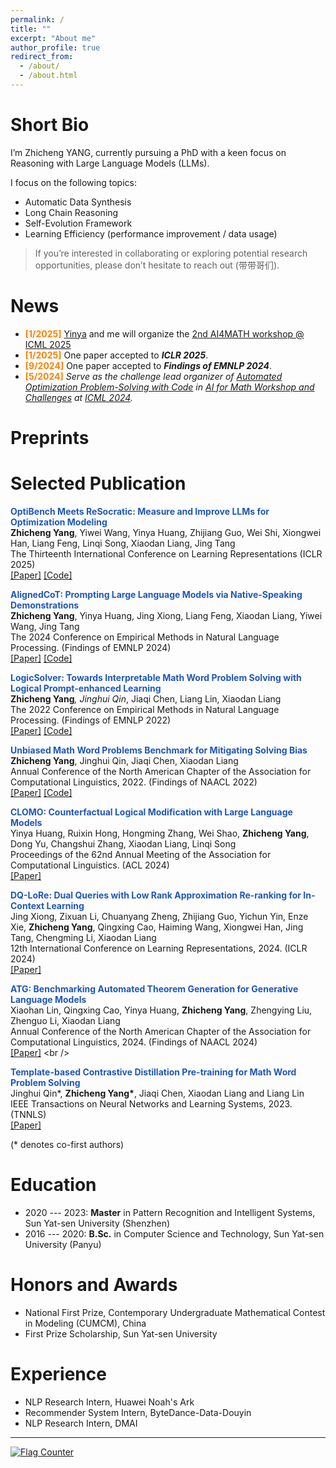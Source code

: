 ```yaml
---
permalink: /
title: ""
excerpt: "About me"
author_profile: true
redirect_from: 
  - /about/
  - /about.html
---
```



Short Bio
===
<!-- I obtained my Master's degree at the [HCP Lab](http://www.sysu-hcp.net/home/) and bachelor's degree in SYSU, where I was fortunately advised by [Prof. Xiaodan Liang](https://scholar.google.com/citations?user=voxznZAAAAAJ&hl=zh-CN) to conduct research in NLP. -->


<!-- Research Interests
=== -->
I’m Zhicheng YANG, currently pursuing a PhD with a keen focus on Reasoning with Large Language Models (LLMs). 
<!-- Under the guidance and collaboration of esteemed advisors: [Xiaodan Liang](https://scholar.google.com/citations?user=voxznZAAAAAJ&hl=zh-CN&oi=ao), [Zhijiang Guo](https://scholar.google.com/citations?user=8b-u3icAAAAJ&hl=zh-CN&oi=ao), and [Jing Tang](https://scholar.google.com/citations?hl=zh-CN&user=0S4cpyoAAAAJ).  -->
I focus on the following topics:
* Automatic Data Synthesis
* Long Chain Reasoning
* Self-Evolution Framework
* Learning Efficiency (performance improvement / data usage)
  
> If you’re interested in collaborating or exploring potential research opportunities, please don’t hesitate to reach out (带带哥们). 


News
===
- **<font style = "color:#FF8000">[1/2025]</font>** [Yinya](https://eleanor-h.github.io/) and me will organize the [2nd AI4MATH workshop @ ICML 2025](https://sites.google.com/view/ai4mathworkshopicml2025)
- **<font style = "color:#FF8000">[1/2025]</font>** One paper accepted to ***ICLR 2025***.
- **<font style = "color:#FF8000">[9/2024]</font>** One paper accepted to ***Findings of EMNLP 2024***.
- **<font style = "color:#FF8000">[5/2024]</font>** *Serve as the challenge lead organizer of [Automated Optimization Problem-Solving with Code](https://www.codabench.org/competitions/2438/) in [AI for Math Workshop and Challenges](https://sites.google.com/view/ai4mathworkshopicml2024) at [ICML 2024](https://icml.cc/Conferences/2024).*


Preprints
===

Selected Publication 
===
<strong><font style = "color:#1f57b8">OptiBench Meets ReSocratic: Measure and Improve LLMs for Optimization Modeling</font></strong><br />
<strong>Zhicheng Yang</strong>, Yiwei Wang, Yinya Huang, Zhijiang Guo, Wei Shi, Xiongwei Han, Liang Feng, Linqi Song, Xiaodan Liang, Jing Tang<br />
The Thirteenth International Conference on Learning Representations (ICLR 2025) <br />
[[Paper]](https://arxiv.org/abs/2407.09887v3) [[Code]](https://github.com/yangzhch6/ReSocratic) <br /> 

<strong><font style = "color:#1f57b8">AlignedCoT: Prompting Large Language Models via Native-Speaking Demonstrations</font></strong><br />
<strong>Zhicheng Yang</strong>, Yinya Huang, Jing Xiong, Liang Feng, Xiaodan Liang, Yiwei Wang, Jing Tang <br />
The 2024 Conference on Empirical Methods in Natural Language Processing. (Findings of EMNLP 2024) <br />
[[Paper]](https://aclanthology.org/2024.findings-emnlp.163/) [[Code]](https://github.com/yangzhch6/AlignedCoT) <br /> 

<strong><font style = "color:#1f57b8">LogicSolver: Towards Interpretable Math Word Problem Solving with Logical Prompt-enhanced Learning</font></strong><br />
<strong>Zhicheng Yang<sup>*</sup></strong>, Jinghui Qin<sup>*</sup>, Jiaqi Chen, Liang Lin, Xiaodan Liang<br />
The 2022 Conference on Empirical Methods in Natural Language Processing. (Findings of EMNLP 2022) <br />
[[Paper]](https://anthology.aclweb.org/2022.findings-emnlp.1/) [[Code]](https://github.com/yangzhch6/InterMWP)<br />

<strong><font style = "color:#1f57b8">Unbiased Math Word Problems Benchmark for Mitigating Solving Bias</font></strong><br />
<strong>Zhicheng Yang</strong>, Jinghui Qin, Jiaqi Chen, Xiaodan Liang<br />
Annual Conference of the North American Chapter of the Association for Computational Linguistics, 2022. (Findings of NAACL 2022)<br />
[[Paper]](https://aclanthology.org/2022.findings-naacl.104/) [[Code]](https://github.com/yangzhch6/UnbiasedMWP) <br />

<strong><font style = "color:#1f57b8">CLOMO: Counterfactual Logical Modification with Large Language Models</font></strong><br />
Yinya Huang, Ruixin Hong, Hongming Zhang, Wei Shao, <strong>Zhicheng Yang</strong>, Dong Yu, Changshui Zhang, Xiaodan Liang, Linqi Song <br />
Proceedings of the 62nd Annual Meeting of the Association for Computational Linguistics. (ACL 2024) <br />
[[Paper]](https://arxiv.org/abs/2311.17438) <br />

<strong><font style = "color:#1f57b8">DQ-LoRe: Dual Queries with Low Rank Approximation Re-ranking for In-Context Learning</font></strong><br />
Jing Xiong, Zixuan Li, Chuanyang Zheng, Zhijiang Guo, Yichun Yin, Enze Xie, <strong>Zhicheng Yang</strong>, Qingxing Cao, Haiming Wang, Xiongwei Han, Jing Tang, Chengming Li, Xiaodan Liang <br />
12th International Conference on Learning Representations, 2024. (ICLR 2024)<br />
[[Paper]](https://arxiv.org/abs/2310.02954) <br />

<strong><font style = "color:#1f57b8">ATG: Benchmarking Automated Theorem Generation for Generative Language Models</font></strong><br />
Xiaohan Lin, Qingxing Cao, Yinya Huang, **Zhicheng Yang**, Zhengying Liu, Zhenguo Li, Xiaodan Liang <br />
Annual Conference of the North American Chapter of the Association for Computational Linguistics, 2024. (Findings of NAACL 2024)<br />
[[Paper]](https://openreview.net/forum?id=H0RzzhAxTv&referrer=%5BAuthor%20Console%5D(%2Fgroup%3Fid%3Daclweb.org%2FNAACL%2F2024%2FConference%2FAuthors%23your-submissions)) <br />

<strong><font style = "color:#1f57b8">Template-based Contrastive Distillation Pre-training for Math Word Problem Solving</font></strong><br />
Jinghui Qin*, <strong>Zhicheng Yang*</strong>, Jiaqi Chen, Xiaodan Liang and Liang Lin<br />
IEEE Transactions on Neural Networks and Learning Systems, 2023. (TNNLS) <br />
[[Paper]](https://ieeexplore.ieee.org/document/10113691) <br />

(* denotes co-first authors) <br />


Education
===
* 2020 --- 2023: **Master** in Pattern Recognition and Intelligent Systems, Sun Yat-sen University (Shenzhen)
* 2016 --- 2020: **B.Sc.** in Computer Science and Technology, Sun Yat-sen University (Panyu)


Honors and Awards
===
* National First Prize, Contemporary Undergraduate Mathematical Contest in Modeling (CUMCM), China
* First Prize Scholarship, Sun Yat-sen University

Experience
===
* <div>NLP Research Intern, Huawei Noah's Ark</div> 
* <div>Recommender System Intern, ByteDance-Data-Douyin</div> 
* <div>NLP Research Intern, DMAI</div> 

---
<script>
document.write("Last modifid at: "+document.lastModified+"" )
</script>

<a href="https://info.flagcounter.com/kdvh"><img src="https://s11.flagcounter.com/map/kdvh/size_s/txt_000000/border_CCCCCC/pageviews_1/viewers_0/flags_0/" alt="Flag Counter" border="0"></a>
